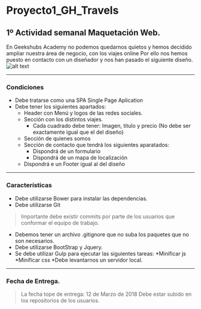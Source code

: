 # Proyecto1_GH_Travels

## 1º Actividad semanal Maquetación Web.
En Geekshubs Academy no podemos quedarnos quietos y hemos decidido ampliar nuestra área de negocio, con los viajes online
Por ello nos hemos puesto en contacto con un diseñador y nos han pasado el siguiente diseño.
![alt text](https://github.com/GeeksHubsAcademy/Actividad_1/blob/master/Agencia%20de%20viajes%20Bootcamp.jpg)

---
### Condiciones
* Debe tratarse como una SPA Single Page Aplication
* Debe tener los siguientes apartados:
  * Header con Menú y logos de las redes sociales.
  * Sección con los distintos viajes.
    * Cada cuadrado debe tener: Imagen, titulo y precio (No debe ser exactamente igual que el del diseño)
  * Sección de quienes somos
  * Sección de contacto que tendrá los siguientes aparatados:
    * Dispondrá de un formulario
    * Dispondrá de un mapa de localización
  * Dispondrá e un Footer igual al del diseño
---
### Características
 * Debe utilizarse Bower para instalar las dependencias.
 * Debe utilizarse Git 
 > Importante debe existir commits por parte de los usuarios que conformar el equipo de trabajo.
 * Debemos tener un archivo .gitignore que no suba los paquetes que no son necesarios.
 * Debe utilizarse BootStrap y Jquery.
 * Se debe utilizar Gulp para ejecutar las siguientes tareas:
    *Minificar js
    *Minificar css
    *Debe levantarnos un servidor local.
---
### Fecha de Entrega.
> La fecha tope de entrega: 12 de Marzo de 2018
> Debe estar subido en los repositorios de los usuarios.
